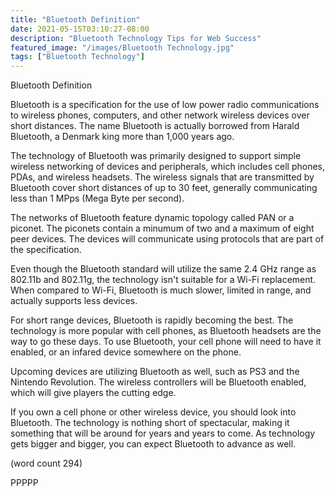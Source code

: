 ```yaml
---
title: "Bluetooth Definition"
date: 2021-05-15T03:10:27-08:00
description: "Bluetooth Technology Tips for Web Success"
featured_image: "/images/Bluetooth Technology.jpg"
tags: ["Bluetooth Technology"]
---
```


Bluetooth Definition

Bluetooth is a specification for the use of low
power radio communications to wireless phones,
computers, and other network wireless devices over
short distances.  The name Bluetooth is actually
borrowed from Harald Bluetooth, a Denmark king
more than 1,000 years ago.

The technology of Bluetooth was primarily designed
to support simple wireless networking of devices
and peripherals, which includes cell phones, PDAs,
and wireless headsets.  The wireless signals that
are transmitted by Bluetooth cover short distances
of up to 30 feet, generally communicating less
than 1 MPps (Mega Byte per second).

The networks of Bluetooth feature dynamic topology
called PAN or a piconet.  The piconets contain a
minumum of two and a maximum of eight peer devices.
The devices will communicate using protocols that
are part of the specification.  

Even though the Bluetooth standard will utilize
the same 2.4 GHz range as 802.11b and 802.11g,
the technology isn't suitable for a Wi-Fi 
replacement.  When compared to Wi-Fi, Bluetooth
is much slower, limited in range, and actually
supports less devices.

For short range devices, Bluetooth is rapidly
becoming the best.  The technology is more popular
with cell phones, as Bluetooth headsets are the
way to go these days.  To use Bluetooth, your 
cell phone will need to have it enabled, or an
infared device somewhere on the phone.

Upcoming devices are utilizing Bluetooth as well,
such as PS3 and the Nintendo Revolution.  The 
wireless controllers will be Bluetooth enabled,
which will give players the cutting edge.

If you own a cell phone or other wireless device,
you should look into Bluetooth.  The technology
is nothing short of spectacular, making it 
something that will be around for years and
years to come.  As technology gets bigger and
bigger, you can expect Bluetooth to advance
as well.

(word count 294)

PPPPP
